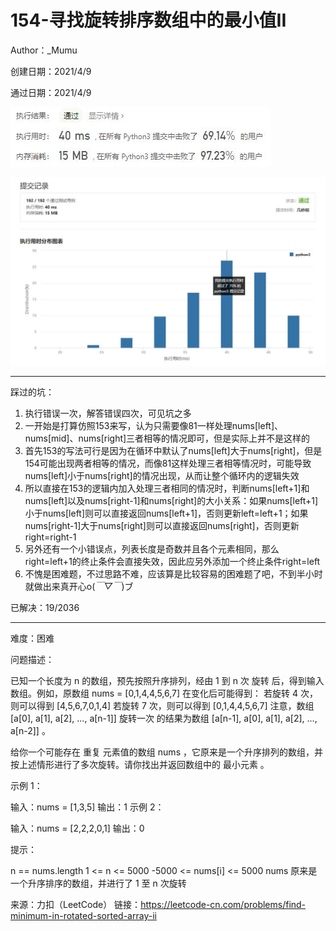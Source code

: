 # 154-寻找旋转排序数组中的最小值II

Author：_Mumu

创建日期：2021/4/9

通过日期：2021/4/9

![](https://github.com/Mumulhy/LeetCode/blob/master/154-寻找旋转排序数组中的最小值II/通过截图2.jpg)

![](https://github.com/Mumulhy/LeetCode/blob/master/154-寻找旋转排序数组中的最小值II/通过截图1.jpg)

*****

踩过的坑：

1. 执行错误一次，解答错误四次，可见坑之多
2. 一开始是打算仿照153来写，认为只需要像81一样处理nums[left]、nums[mid]、nums[right]三者相等的情况即可，但是实际上并不是这样的
3. 首先153的写法可行是因为在循环中默认了nums[left]大于nums[right]，但是154可能出现两者相等的情况，而像81这样处理三者相等情况时，可能导致nums[left]小于nums[right]的情况出现，从而让整个循环内的逻辑失效
4. 所以直接在153的逻辑内加入处理三者相同的情况时，判断nums[left+1]和nums[left]以及nums[right-1]和nums[right]的大小关系：如果nums[left+1]小于nums[left]则可以直接返回nums[left+1]，否则更新left=left+1；如果nums[right-1]大于nums[right]则可以直接返回nums[right]，否则更新right=right-1
5. 另外还有一个小错误点，列表长度是奇数并且各个元素相同，那么right=left+1的终止条件会直接失效，因此应另外添加一个终止条件right=left
6. 不愧是困难题，不过思路不难，应该算是比较容易的困难题了吧，不到半小时就做出来真开心o(*￣▽￣*)ブ

已解决：19/2036

*****

难度：困难

问题描述：

已知一个长度为 n 的数组，预先按照升序排列，经由 1 到 n 次 旋转 后，得到输入数组。例如，原数组 nums = [0,1,4,4,5,6,7] 在变化后可能得到：
若旋转 4 次，则可以得到 [4,5,6,7,0,1,4]
若旋转 7 次，则可以得到 [0,1,4,4,5,6,7]
注意，数组 [a[0], a[1], a[2], ..., a[n-1]] 旋转一次 的结果为数组 [a[n-1], a[0], a[1], a[2], ..., a[n-2]] 。

给你一个可能存在 重复 元素值的数组 nums ，它原来是一个升序排列的数组，并按上述情形进行了多次旋转。请你找出并返回数组中的 最小元素 。

 

示例 1：

输入：nums = [1,3,5]
输出：1
示例 2：

输入：nums = [2,2,2,0,1]
输出：0


提示：

n == nums.length
1 <= n <= 5000
-5000 <= nums[i] <= 5000
nums 原来是一个升序排序的数组，并进行了 1 至 n 次旋转

来源：力扣（LeetCode）
链接：https://leetcode-cn.com/problems/find-minimum-in-rotated-sorted-array-ii